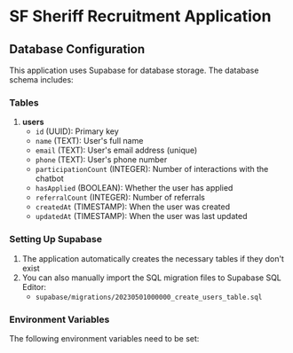 # SF Sheriff Recruitment Application

## Database Configuration

This application uses Supabase for database storage. The database schema includes:

### Tables

1. **users**
   - `id` (UUID): Primary key
   - `name` (TEXT): User's full name
   - `email` (TEXT): User's email address (unique)
   - `phone` (TEXT): User's phone number
   - `participationCount` (INTEGER): Number of interactions with the chatbot
   - `hasApplied` (BOOLEAN): Whether the user has applied
   - `referralCount` (INTEGER): Number of referrals
   - `createdAt` (TIMESTAMP): When the user was created
   - `updatedAt` (TIMESTAMP): When the user was last updated

### Setting Up Supabase

1. The application automatically creates the necessary tables if they don't exist
2. You can also manually import the SQL migration files to Supabase SQL Editor:
   - `supabase/migrations/20230501000000_create_users_table.sql`

### Environment Variables

The following environment variables need to be set:

